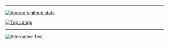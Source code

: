 ***

[![Anurag's github stats](https://github-readme-stats.vercel.app/api?username=JW5123&show_icons=true&theme=nightowl)](https://github.com/JW5123/github-readme-stats)  

[![Top Langs](https://github-readme-stats.vercel.app/api/top-langs/?username=JW5123&theme=nightowl&layout=compact)](https://github.com/JW5123/github-readme-stats)

***

<img src="https://github.com/JW5123/JW5123/blob/master/images/codeStats.svg" alt="Alternative Text"/>

<!--START_SECTION:waka-->
<!--END_SECTION:waka-->
